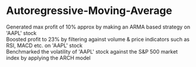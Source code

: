 # Autoregressive-Moving-Average
Generated max profit of 10% approx by making an ARMA based strategy on 'AAPL' stock
<br />Boosted profit to 23% by filtering against volume & price indicators such as RSI, MACD etc. on 'AAPL' stock
<br />Benchmarked the volatility of 'AAPL' stock against the S&P 500 market index by applying the ARCH model

